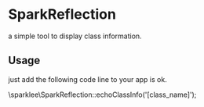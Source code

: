 # SparkReflection
a simple tool to display class information.

## Usage
just add the following code line to your app is ok.

\sparklee\SparkReflection::echoClassInfo('[class_name]');
